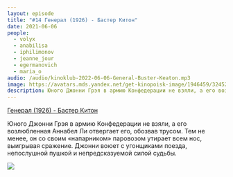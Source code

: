 ```yaml
---
layout: episode
title: "#14 Генерал (1926) - Бастер Китон"
date: 2021-06-06
people:
  - volyx
  - anabilisa
  - iphilimonov
  - jeanne_jour
  - egermanovich
  - maria_o
audio: /audio/kinoklub-2022-06-06-General-Buster-Keaton.mp3
image: https://avatars.mds.yandex.net/get-kinopoisk-image/1946459/3245237d-02bf-4f30-9522-196ff3b2d277/600x
description: Юного Джонни Грэя в армию Конфедерации не взяли, а его возлюбленная Аннабел Ли отвергает его, обозвав трусом. Тем не менее, он со своим «напарником» паровозом утирает всем нос, выигрывая сражение. Джонни воюет с угонщиками поезда, непослушной пушкой и непредсказуемой силой судьбы.
---
```


[Генерал (1926) - Бастер Китон](https://www.kinopoisk.ru/film/415/)

Юного Джонни Грэя в армию Конфедерации не взяли, а его возлюбленная Аннабел Ли отвергает его, обозвав трусом. Тем не менее, он со своим «напарником» паровозом утирает всем нос, выигрывая сражение. Джонни воюет с угонщиками поезда, непослушной пушкой и непредсказуемой силой судьбы.

![](https://avatars.mds.yandex.net/get-kinopoisk-image/1946459/3245237d-02bf-4f30-9522-196ff3b2d277/600x)
